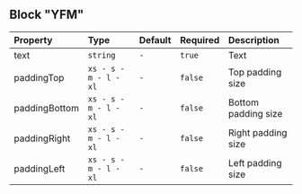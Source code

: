 ## Block "YFM"

| Property      | Type                  | Default | Required | Description         |
| :------------ | :-------------------- | :------ | :------- | :------------------ |
| text          | `string`              | `-`     | `true`   | Text                |
| paddingTop    | `xs - s - m - l - xl` | `-`     | `false`  | Top padding size    |
| paddingBottom | `xs - s - m - l - xl` | `-`     | `false`  | Bottom padding size |
| paddingRight  | `xs - s - m - l - xl` | `-`     | `false`  | Right padding size  |
| paddingLeft   | `xs - s - m - l - xl` | `-`     | `false`  | Left padding size   |
